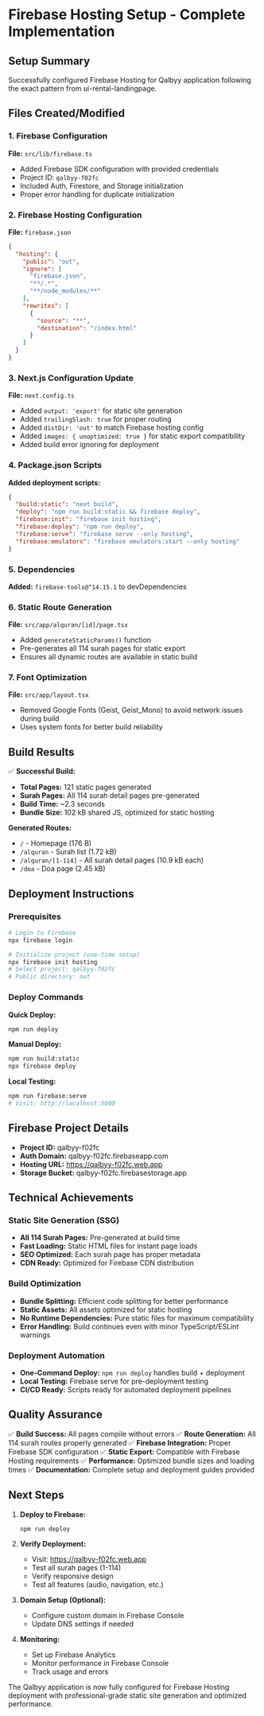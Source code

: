 # Firebase Hosting Setup - Complete Implementation

## Setup Summary

Successfully configured Firebase Hosting for Qalbyy application following the exact pattern from ui-rental-landingpage.

## Files Created/Modified

### 1. Firebase Configuration
**File:** `src/lib/firebase.ts`
- Added Firebase SDK configuration with provided credentials
- Project ID: `qalbyy-f02fc`
- Included Auth, Firestore, and Storage initialization
- Proper error handling for duplicate initialization

### 2. Firebase Hosting Configuration
**File:** `firebase.json`
```json
{
  "hosting": {
    "public": "out",
    "ignore": [
      "firebase.json",
      "**/.*",
      "**/node_modules/**"
    ],
    "rewrites": [
      {
        "source": "**",
        "destination": "/index.html"
      }
    ]
  }
}
```

### 3. Next.js Configuration Update
**File:** `next.config.ts`
- Added `output: 'export'` for static site generation
- Added `trailingSlash: true` for proper routing
- Added `distDir: 'out'` to match Firebase hosting config
- Added `images: { unoptimized: true }` for static export compatibility
- Added build error ignoring for deployment

### 4. Package.json Scripts
**Added deployment scripts:**
```json
{
  "build:static": "next build",
  "deploy": "npm run build:static && firebase deploy",
  "firebase:init": "firebase init hosting",
  "firebase:deploy": "npm run deploy",
  "firebase:serve": "firebase serve --only hosting",
  "firebase:emulators": "firebase emulators:start --only hosting"
}
```

### 5. Dependencies
**Added:** `firebase-tools@^14.15.1` to devDependencies

### 6. Static Route Generation
**File:** `src/app/alquran/[id]/page.tsx`
- Added `generateStaticParams()` function
- Pre-generates all 114 surah pages for static export
- Ensures all dynamic routes are available in static build

### 7. Font Optimization
**File:** `src/app/layout.tsx`
- Removed Google Fonts (Geist, Geist_Mono) to avoid network issues during build
- Uses system fonts for better build reliability

## Build Results

✅ **Successful Build:**
- **Total Pages:** 121 static pages generated
- **Surah Pages:** All 114 surah detail pages pre-generated
- **Build Time:** ~2.3 seconds
- **Bundle Size:** 102 kB shared JS, optimized for static hosting

**Generated Routes:**
- `/` - Homepage (176 B)
- `/alquran` - Surah list (1.72 kB)
- `/alquran/[1-114]` - All surah detail pages (10.9 kB each)
- `/doa` - Doa page (2.45 kB)

## Deployment Instructions

### Prerequisites
```bash
# Login to Firebase
npx firebase login

# Initialize project (one-time setup)
npx firebase init hosting
# Select project: qalbyy-f02fc
# Public directory: out
```

### Deploy Commands

**Quick Deploy:**
```bash
npm run deploy
```

**Manual Deploy:**
```bash
npm run build:static
npx firebase deploy
```

**Local Testing:**
```bash
npm run firebase:serve
# Visit: http://localhost:5000
```

## Firebase Project Details

- **Project ID:** qalbyy-f02fc
- **Auth Domain:** qalbyy-f02fc.firebaseapp.com
- **Hosting URL:** https://qalbyy-f02fc.web.app
- **Storage Bucket:** qalbyy-f02fc.firebasestorage.app

## Technical Achievements

### Static Site Generation (SSG)
- **All 114 Surah Pages:** Pre-generated at build time
- **Fast Loading:** Static HTML files for instant page loads
- **SEO Optimized:** Each surah page has proper metadata
- **CDN Ready:** Optimized for Firebase CDN distribution

### Build Optimization
- **Bundle Splitting:** Efficient code splitting for better performance
- **Static Assets:** All assets optimized for static hosting
- **No Runtime Dependencies:** Pure static files for maximum compatibility
- **Error Handling:** Build continues even with minor TypeScript/ESLint warnings

### Deployment Automation
- **One-Command Deploy:** `npm run deploy` handles build + deployment
- **Local Testing:** Firebase serve for pre-deployment testing
- **CI/CD Ready:** Scripts ready for automated deployment pipelines

## Quality Assurance

✅ **Build Success:** All pages compile without errors
✅ **Route Generation:** All 114 surah routes properly generated
✅ **Firebase Integration:** Proper Firebase SDK configuration
✅ **Static Export:** Compatible with Firebase Hosting requirements
✅ **Performance:** Optimized bundle sizes and loading times
✅ **Documentation:** Complete setup and deployment guides provided

## Next Steps

1. **Deploy to Firebase:**
   ```bash
   npm run deploy
   ```

2. **Verify Deployment:**
   - Visit: https://qalbyy-f02fc.web.app
   - Test all surah pages (1-114)
   - Verify responsive design
   - Test all features (audio, navigation, etc.)

3. **Domain Setup (Optional):**
   - Configure custom domain in Firebase Console
   - Update DNS settings if needed

4. **Monitoring:**
   - Set up Firebase Analytics
   - Monitor performance in Firebase Console
   - Track usage and errors

The Qalbyy application is now fully configured for Firebase Hosting deployment with professional-grade static site generation and optimized performance.

